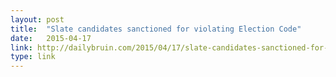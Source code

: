```yaml
---
layout: post
title:  "Slate candidates sanctioned for violating Election Code"
date:   2015-04-17 
link: http://dailybruin.com/2015/04/17/slate-candidates-sanctioned-for-violating-election-code/
type: link
---
```

